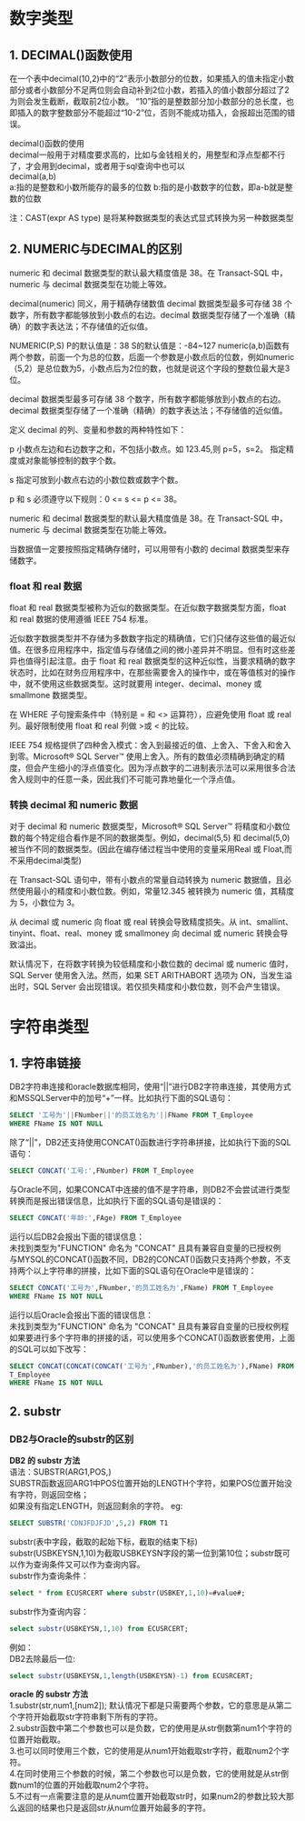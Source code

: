 
# 数字类型

## 1. DECIMAL()函数使用
在一个表中decimal(10,2)中的“2”表示小数部分的位数，如果插入的值未指定小数部分或者小数部分不足两位则会自动补到2位小数，若插入的值小数部分超过了2为则会发生截断，截取前2位小数。
“10”指的是整数部分加小数部分的总长度，也即插入的数字整数部分不能超过“10-2”位，否则不能成功插入，会报超出范围的错误。

decimal()函数的使用  
decimal一般用于对精度要求高的，比如与金钱相关的，用整型和浮点型都不行了，才会用到decimal，或者用于sql查询中也可以  
decimal(a,b)  
a:指的是整数和小数所能存的最多的位数
b:指的是小数数字的位数，即a-b就是整数的位数

注：CAST(expr AS type) 是将某种数据类型的表达式显式转换为另一种数据类型

## 2. NUMERIC与DECIMAL的区别
numeric 和 decimal 数据类型的默认最大精度值是 38。在 Transact-SQL 中，numeric 与 decimal 数据类型在功能上等效。

decimal(numeric) 同义，用于精确存储数值
decimal 数据类型最多可存储 38 个数字，所有数字都能够放到小数点的右边。decimal 数据类型存储了一个准确（精确）的数字表达法；不存储值的近似值。

NUMERIC(P,S) P的默认值是：38 S的默认值是：-84~127
numeric(a,b)函数有两个参数，前面一个为总的位数，后面一个参数是小数点后的位数，例如numeric（5,2）是总位数为5，小数点后为2位的数，也就是说这个字段的整数位最大是3位。

decimal 数据类型最多可存储 38 个数字，所有数字都能够放到小数点的右边。decimal 数据类型存储了一个准确（精确）的数字表达法；不存储值的近似值。

定义 decimal 的列、变量和参数的两种特性如下：

p 小数点左边和右边数字之和，不包括小数点。如 123.45,则 p=5，s=2。
指定精度或对象能够控制的数字个数。

s
指定可放到小数点右边的小数位数或数字个数。

p 和 s 必须遵守以下规则：0 <= s <= p <= 38。

numeric 和 decimal 数据类型的默认最大精度值是 38。在 Transact-SQL 中，numeric 与 decimal 数据类型在功能上等效。

当数据值一定要按照指定精确存储时，可以用带有小数的 decimal 数据类型来存储数字。

### float 和 real 数据

float 和 real 数据类型被称为近似的数据类型。在近似数字数据类型方面，float 和 real 数据的使用遵循 IEEE 754 标准。

近似数字数据类型并不存储为多数数字指定的精确值，它们只储存这些值的最近似值。在很多应用程序中，指定值与存储值之间的微小差异并不明显。但有时这些差异也值得引起注意。由于 float 和 real 数据类型的这种近似性，当要求精确的数字状态时，比如在财务应用程序中，在那些需要舍入的操作中，或在等值核对的操作中，就不使用这些数据类型。这时就要用 integer、decimal、money 或 smallmone 数据类型。

在 WHERE 子句搜索条件中（特别是 = 和 <> 运算符），应避免使用 float 或 real 列。最好限制使用 float 和 real 列做 >或 < 的比较。

IEEE 754 规格提供了四种舍入模式：舍入到最接近的值、上舍入、下舍入和舍入到零。Microsoft® SQL Server™ 使用上舍入。所有的数值必须精确到确定的精度，但会产生细小的浮点值变化。因为浮点数字的二进制表示法可以采用很多合法舍入规则中的任意一条，因此我们不可能可靠地量化一个浮点值。

### 转换 decimal 和 numeric 数据

对于 decimal 和 numeric 数据类型，Microsoft® SQL Server™ 将精度和小数位数的每个特定组合看作是不同的数据类型。例如，decimal(5,5) 和 decimal(5,0) 被当作不同的数据类型。(因此在编存储过程当中使用的变量采用Real 或 Float,而不采用decimal类型)

在 Transact-SQL 语句中，带有小数点的常量自动转换为 numeric 数据值，且必然使用最小的精度和小数位数。例如，常量12.345 被转换为 numeric 值，其精度为 5，小数位为 3。

从 decimal 或 numeric 向 float 或 real 转换会导致精度损失。从 int、smallint、tinyint、float、real、money 或 smallmoney 向 decimal 或 numeric 转换会导致溢出。

默认情况下，在将数字转换为较低精度和小数位数的 decimal 或 numeric 值时，SQL Server 使用舍入法。然而，如果 SET ARITHABORT 选项为 ON，当发生溢出时，SQL Server 会出现错误。若仅损失精度和小数位数，则不会产生错误。

# 字符串类型

## 1. 字符串链接

DB2字符串连接和oracle数据库相同，使用“||”进行DB2字符串连接，其使用方式和MSSQLServer中的加号“+”一样。比如执行下面的SQL语句：
```sql
SELECT '工号为'||FNumber||'的员工姓名为'||FName FROM T_Employee
WHERE FName IS NOT NULL
```
除了“||”，DB2还支持使用CONCAT()函数进行字符串拼接，比如执行下面的SQL语句：
```sql
SELECT CONCAT('工号:',FNumber) FROM T_Employee
```
与Oracle不同，如果CONCAT中连接的值不是字符串，则DB2不会尝试进行类型转换而是报出错误信息，比如执行下面的SQL语句是错误的：
```sql
SELECT CONCAT('年龄:',FAge) FROM T_Employee
```
运行以后DB2会报出下面的错误信息：  
未找到类型为"FUNCTION" 命名为 "CONCAT" 且具有兼容自变量的已授权例  
与MYSQL的CONCAT()函数不同，DB2的CONCAT()函数只支持两个参数，不支持两个以上字符串的拼接，比如下面的SQL语句在Oracle中是错误的：
```sql
SELECT CONCAT('工号为',FNumber,'的员工姓名为',FName) FROM T_Employee
WHERE FName IS NOT NULL
```
运行以后Oracle会报出下面的错误信息：  
未找到类型为"FUNCTION" 命名为 "CONCAT" 且具有兼容自变量的已授权例程  
如果要进行多个字符串的拼接的话，可以使用多个CONCAT()函数嵌套使用，上面的SQL可以如下改写：  
```sql
SELECT CONCAT(CONCAT(CONCAT('工号为',FNumber),'的员工姓名为'),FName) FROM
T_Employee
WHERE FName IS NOT NULL
```

## 2. substr

### **DB2与Oracle的substr的区别**  

**DB2 的 substr 方法**  
语法：SUBSTR(ARG1,POS,<LENGTH>)  
SUBSTR函数返回ARG1中POS位置开始的LENGTH个字符，如果POS位置开始没有字符，则返回空格；  
如果没有指定LENGTH，则返回剩余的字符。 
eg:  
```sql
SELECT SUBSTR('CDNJFDJFJD',5,2) FROM T1
```
substr(表中字段，截取的起始下标，截取的结束下标)  
substr(USBKEYSN,1,10)为截取USBKEYSN字段的第一位到第10位；substr既可以作为查询条件又可以作为查询内容。  
substr作为查询条件：  
```sql
select * from ECUSRCERT where substr(USBKEY,1,10)=#value#;
```
substr作为查询内容：  
```sql
select substr(USBKEYSN,1,10) from ECUSRCERT;
```
例如：  
DB2去除最后一位:  
```sql
select substr(USBKEYSN,1,length(USBKEYSN)-1) from ECUSRCERT;
```

**oracle 的 substr 方法**  
1.substr(str,num1,[num2]); 默认情况下都是只需要两个参数，它的意思是从第二个字符开始截取str字符串剩下所有的字符。  
2.substr函数中第二个参数也可以是负数，它的使用是从str倒数第num1个字符的位置开始截取。  
3.也可以同时使用三个数，它的使用是从num1开始截取str字符，截取num2个字符。  
4.在同时使用三个参数的时候，第二个参数也可以是负数，它的使用就是从str倒数num1的位置的开始截取num2个字符。  
5.不过有一点需要注意的是从num位置开始截取str时，如果num2的参数比较大那么返回的结果也只是返回str从num位置开始最多的字符。  

